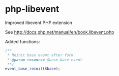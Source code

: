 php-libevent
============

Improved libevent PHP extension

See http://docs.php.net/manual/en/book.libevent.php

Added functions:

```PHP
/**
 * Reinit base event after fork
 * @param resource $base base event
 **/
event_base_reinit($base);

```